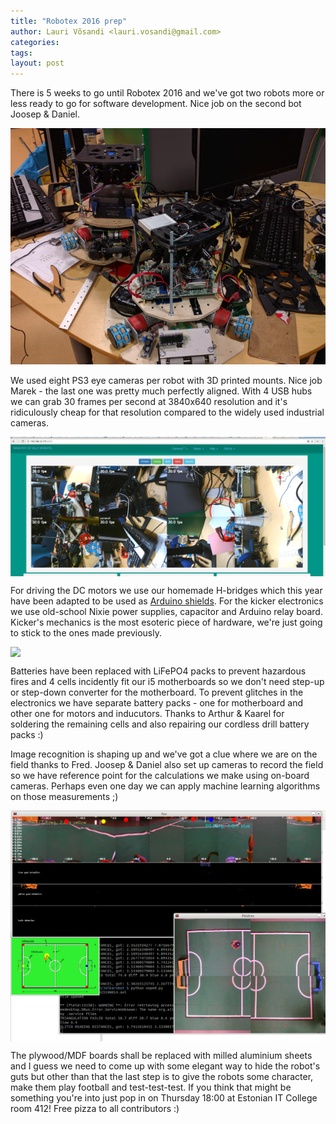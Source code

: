 ```yaml
---
title: "Robotex 2016 prep"
author: Lauri Võsandi <lauri.vosandi@gmail.com>
categories:
tags:
layout: post
---
```


There is 5 weeks to go until Robotex 2016 and we've got
two robots more or less ready to go for software development.
Nice job on the second bot Joosep & Daniel.

<img src="/assets/img/bots.jpg"/>

We used eight PS3 eye cameras per robot with 3D printed mounts. Nice job Marek -
the last one was pretty much perfectly aligned.
With 4 USB hubs we can grab 30 frames per second at 3840x640 resolution
and it's ridiculously cheap for that resolution compared to the
widely used industrial cameras.

<img src="/assets/img/ui.png" style="max-width:100%;max-height:100%; display:block;"/>

For driving the DC motors we use our homemade H-bridges which this year
have been adapted to be used as [Arduino shields](https://github.com/eik-robo/bridgeino).
For the kicker electronics we use old-school Nixie power supplies, capacitor and
Arduino relay board. Kicker's mechanics is the most esoteric piece of hardware,
we're just going to stick to the ones made previously.

<img src="https://raw.githubusercontent.com/eik-robo/bridgeino/master/doc/top.png" style="max-width:100%;max-height:100%; display:block;"/>

Batteries have been replaced with LiFePO4 packs to prevent hazardous fires
and 4 cells incidently fit our i5 motherboards so we don't need step-up or step-down converter for the motherboard.
To prevent glitches in the electronics we have separate battery packs - one for motherboard and other one for motors and inducutors.
Thanks to Arthur & Kaarel for soldering the remaining cells and
also repairing our cordless drill battery packs :)

Image recognition is shaping up and we've got a clue where we are on 
the field thanks to Fred.
Joosep & Daniel also set up cameras to record the field so we have reference
point for the calculations we make using on-board cameras.
Perhaps even one day we can apply machine learning algorithms on those measurements ;)

<img src="/assets/img/imgrec.png" style="max-width:100%;max-height:100%; display:block;"/>

The plywood/MDF boards shall be replaced with milled aluminium sheets and
I guess we need to come up with some elegant way to hide the robot's guts but
other than that the last step is to give the robots some character, make them play football and
test-test-test.
If you think that might be something you're into just pop in on Thursday 18:00
at Estonian IT College room 412! Free pizza to all contributors :)
